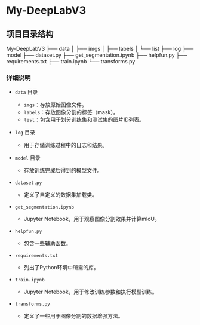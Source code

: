 # My-DeepLabV3

## 项目目录结构

My-DeepLabV3
├── data
│   ├── imgs
│   ├── labels
│   └── list
├── log
├── model
├── dataset.py
├── get_segmentation.ipynb
├── helpfun.py
├── requirements.txt
├── train.ipynb
└── transforms.py
     

### 详细说明

- `data` 目录
  - `imgs`：存放原始图像文件。
  - `labels`：存放图像分割的标签（mask）。
  - `list`：包含用于划分训练集和测试集的图片ID列表。

- `log` 目录
  - 用于存储训练过程中的日志和结果。

- `model` 目录
  - 存放训练完成后得到的模型文件。

- `dataset.py`
  - 定义了自定义的数据集加载类。

- `get_segmentation.ipynb`
  - Jupyter Notebook，用于观察图像分割效果并计算mIoU。

- `helpfun.py`
  - 包含一些辅助函数。

- `requirements.txt`
  - 列出了Python环境中所需的库。

- `train.ipynb`
  - Jupyter Notebook，用于修改训练参数和执行模型训练。

- `transforms.py`
  - 定义了一些用于图像分割的数据增强方法。
